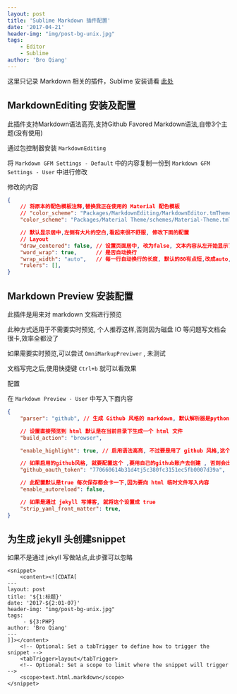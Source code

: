 ```yaml
---
layout: post
title: 'Sublime Markdown 插件配置'
date: '2017-04-21'
header-img: "img/post-bg-unix.jpg"
tags:
    - Editor
    - Sublime
author: 'Bro Qiang'
---
```


这里只记录 Markdown 相关的插件，Sublime 安装请看 [此处](http://broqiang.com/posts/3)

## MarkdownEditing 安装及配置

此插件支持Markdown语法高亮,支持Github Favored Markdown语法,自带3个主题(没有使用)

通过包控制器安装 `MarkdownEditing`

将 `Markdown GFM Settings - Default` 中的内容复制一份到 `Markdown GFM Settings - User` 中进行修改

修改的内容

```json
{
    // 将原本的配色模板注释,替换我正在使用的 Material 配色模板
    // "color_scheme": "Packages/MarkdownEditing/MarkdownEditor.tmTheme",
    "color_scheme": "Packages/Material Theme/schemes/Material-Theme.tmTheme",

    // 默认显示居中,左侧有大片的空白,看起来很不舒服, 修改下面的配置
    // Layout
    "draw_centered": false, // 设置页面居中, 改为false, 文本内容从左开始显示了
    "word_wrap": true,      // 是否自动换行
    "wrap_width": "auto",   // 每一行自动换行的长度, 默认的80有点短,改成auto, 可以根据屏幕自适应
    "rulers": [],
}

```


## Markdown Preview 安装配置

此插件是用来对 markdown 文档进行预览

此种方式适用于不需要实时预览, 个人推荐这样,否则因为磁盘 IO 等问题写文档会很卡,效率全都没了

如果需要实时预览,可以尝试 `OmniMarkupPreviwer` , 未测试

文档写完之后,使用快捷键 `Ctrl+b` 就可以看效果

配置

在 `Markdown Preview - User` 中写入下面内容

```json
{
    "parser": "github", // 生成 Github 风格的 markdown, 默认解析器是python-markdown解析器

    // 设置直接预览到 html 默认是在当前目录下生成一个 html 文件
    "build_action": "browser", 

    "enable_highlight": true, // 启用语法高亮, 不过要是用了 github 风格,这个就不会生效了, 默认就已经高亮

    // 如果启用的github风格, 就要配置这个 ,要用自己的github账户去创建 , 否则会出错
    "github_oauth_token": "770660614b31d4tj5c380fc3151ec5fb0007d39a", 

    // 此配置默认是true 每次保存都会卡一下,因为要向 html 临时文件写入内容
    "enable_autoreload": false,

    // 如果是通过 jekyll 写博客, 就将这个设置成 true
    "strip_yaml_front_matter": true,
}
```


## 为生成 jekyll 头创建snippet

如果不是通过 jekyll 写做站点,此步骤可以忽略

```
<snippet>
    <content><![CDATA[
---
layout: post
title: '${1:标题}'
date: '2017-${2:01-07}'
header-img: "img/post-bg-unix.jpg"
tags:
     - ${3:PHP}
author: 'Bro Qiang'
---
]]></content>
    <!-- Optional: Set a tabTrigger to define how to trigger the snippet -->
    <tabTrigger>layout</tabTrigger>
    <!-- Optional: Set a scope to limit where the snippet will trigger -->
    <scope>text.html.markdown</scope>
</snippet>
```